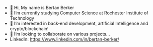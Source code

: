 - 👋 Hi, My name is Bertan Berker
- 🌱 I’m currently studying Computer Science at Rochester Institute of Technology
- 👀 I’m interested in back-end development, artificial Intelligence and crypto/blockchain!
- 💞️ I’m looking to collaborate on various projects...
- LinkedIn: https://www.linkedin.com/in/bertan-berker/
